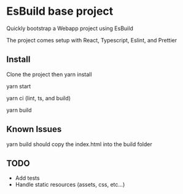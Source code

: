 # EsBuild base project

Quickly bootstrap a Webapp project using EsBuild

The project comes setup with React, Typescript, Eslint, and Prettier

## Install

Clone the project then
yarn install

yarn start

yarn ci (lint, ts, and build)

yarn build

## Known Issues

yarn build should copy the index.html into the build folder

## TODO

- Add tests
- Handle static resources (assets, css, etc...)
